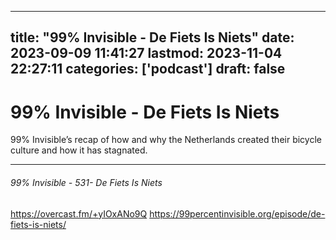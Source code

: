
---
title: "99% Invisible - De Fiets Is Niets"
date: 2023-09-09 11:41:27
lastmod: 2023-11-04 22:27:11
categories: ['podcast']
draft: false
---


# 99% Invisible - De Fiets Is Niets

99% Invisible’s recap of how and why the Netherlands created their bicycle culture and how it has stagnated.

---
###### 99% Invisible - 531- De Fiets Is Niets

https://overcast.fm/+yIOxANo9Q
https://99percentinvisible.org/episode/de-fiets-is-niets/

<!-- #public #podcast #99 percent invisible# -->

<!-- {BearID:77AE65AC-1540-4D51-8930-327B43AD1327} -->
